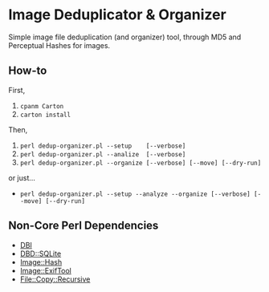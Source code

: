 # Image Deduplicator & Organizer

Simple image file deduplication (and organizer) tool, through MD5 and Perceptual Hashes for images.


## How-to

First,

  1. `cpanm Carton`
  2. `carton install`

Then,

  1. `perl dedup-organizer.pl --setup    [--verbose]`
  2. `perl dedup-organizer.pl --analize  [--verbose]`
  3. `perl dedup-organizer.pl --organize [--verbose] [--move] [--dry-run]`

or just...

  - `perl dedup-organizer.pl --setup --analyze --organize [--verbose] [--move] [--dry-run]`


## Non-Core Perl Dependencies

  - [DBI](https://metacpan.org/pod/DBI)
  - [DBD::SQLite](https://metacpan.org/pod/DBD::SQLite)
  - [Image::Hash](https://metacpan.org/pod/Image::Hash)
  - [Image::ExifTool](https://metacpan.org/pod/Image::ExifTool)
  - [File::Copy::Recursive](https://metacpan.org/pod/File::Copy::Recursive)

